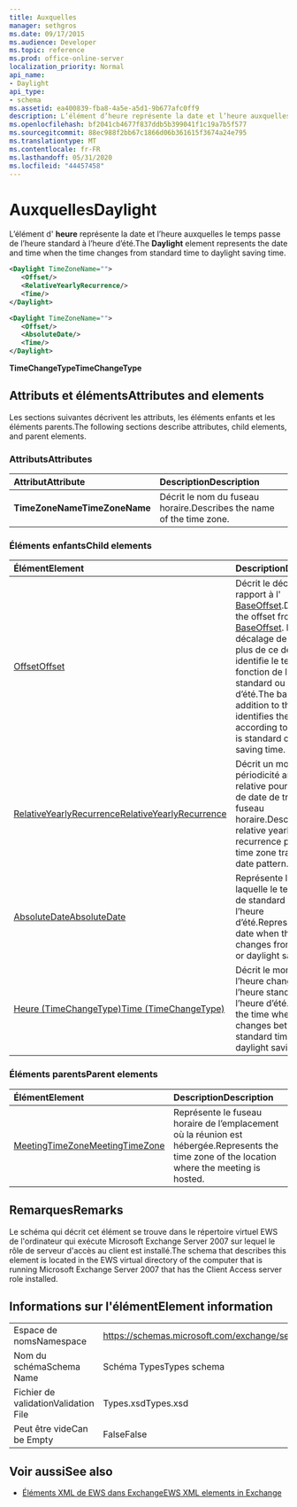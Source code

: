 ```yaml
---
title: Auxquelles
manager: sethgros
ms.date: 09/17/2015
ms.audience: Developer
ms.topic: reference
ms.prod: office-online-server
localization_priority: Normal
api_name:
- Daylight
api_type:
- schema
ms.assetid: ea400839-fba8-4a5e-a5d1-9b677afc0ff9
description: L’élément d’heure représente la date et l’heure auxquelles le temps passe de l’heure standard à l’heure d’été.
ms.openlocfilehash: bf2041cb4677f837ddb5b399041f1c19a7b5f577
ms.sourcegitcommit: 88ec988f2bb67c1866d06b361615f3674a24e795
ms.translationtype: MT
ms.contentlocale: fr-FR
ms.lasthandoff: 05/31/2020
ms.locfileid: "44457458"
---
```

# <a name="daylight"></a><span data-ttu-id="845b4-103">Auxquelles</span><span class="sxs-lookup"><span data-stu-id="845b4-103">Daylight</span></span>

<span data-ttu-id="845b4-104">L’élément d' **heure** représente la date et l’heure auxquelles le temps passe de l’heure standard à l’heure d’été.</span><span class="sxs-lookup"><span data-stu-id="845b4-104">The **Daylight** element represents the date and time when the time changes from standard time to daylight saving time.</span></span> 
  
```xml
<Daylight TimeZoneName="">
   <Offset/>
   <RelativeYearlyRecurrence/>
   <Time/>
</Daylight>
```

```xml
<Daylight TimeZoneName="">
   <Offset/>
   <AbsoluteDate/>
   <Time/>
</Daylight>
```

<span data-ttu-id="845b4-105">**TimeChangeType**</span><span class="sxs-lookup"><span data-stu-id="845b4-105">**TimeChangeType**</span></span>

## <a name="attributes-and-elements"></a><span data-ttu-id="845b4-106">Attributs et éléments</span><span class="sxs-lookup"><span data-stu-id="845b4-106">Attributes and elements</span></span>

<span data-ttu-id="845b4-107">Les sections suivantes décrivent les attributs, les éléments enfants et les éléments parents.</span><span class="sxs-lookup"><span data-stu-id="845b4-107">The following sections describe attributes, child elements, and parent elements.</span></span>
  
### <a name="attributes"></a><span data-ttu-id="845b4-108">Attributs</span><span class="sxs-lookup"><span data-stu-id="845b4-108">Attributes</span></span>

|<span data-ttu-id="845b4-109">**Attribut**</span><span class="sxs-lookup"><span data-stu-id="845b4-109">**Attribute**</span></span>|<span data-ttu-id="845b4-110">**Description**</span><span class="sxs-lookup"><span data-stu-id="845b4-110">**Description**</span></span>|
|:-----|:-----|
|<span data-ttu-id="845b4-111">**TimeZoneName**</span><span class="sxs-lookup"><span data-stu-id="845b4-111">**TimeZoneName**</span></span> <br/> |<span data-ttu-id="845b4-112">Décrit le nom du fuseau horaire.</span><span class="sxs-lookup"><span data-stu-id="845b4-112">Describes the name of the time zone.</span></span>  <br/> |
   
### <a name="child-elements"></a><span data-ttu-id="845b4-113">Éléments enfants</span><span class="sxs-lookup"><span data-stu-id="845b4-113">Child elements</span></span>

|<span data-ttu-id="845b4-114">**Élément**</span><span class="sxs-lookup"><span data-stu-id="845b4-114">**Element**</span></span>|<span data-ttu-id="845b4-115">**Description**</span><span class="sxs-lookup"><span data-stu-id="845b4-115">**Description**</span></span>|
|:-----|:-----|
|[<span data-ttu-id="845b4-116">Offset</span><span class="sxs-lookup"><span data-stu-id="845b4-116">Offset</span></span>](offset.md) <br/> |<span data-ttu-id="845b4-117">Décrit le décalage par rapport à l' [BaseOffset](baseoffset.md).</span><span class="sxs-lookup"><span data-stu-id="845b4-117">Describes the offset from the [BaseOffset](baseoffset.md).</span></span> <span data-ttu-id="845b4-118">Le décalage de base en plus de ce décalage identifie le temps en fonction de l’heure standard ou de l’heure d’été.</span><span class="sxs-lookup"><span data-stu-id="845b4-118">The base offset in addition to this offset identifies the time according to whether it is standard or daylight saving time.</span></span>  <br/> |
|[<span data-ttu-id="845b4-119">RelativeYearlyRecurrence</span><span class="sxs-lookup"><span data-stu-id="845b4-119">RelativeYearlyRecurrence</span></span>](relativeyearlyrecurrence.md) <br/> |<span data-ttu-id="845b4-120">Décrit un modèle de périodicité annuelle relative pour un modèle de date de transition de fuseau horaire.</span><span class="sxs-lookup"><span data-stu-id="845b4-120">Describes a relative yearly recurrence pattern for a time zone transition date pattern.</span></span>  <br/> |
|[<span data-ttu-id="845b4-121">AbsoluteDate</span><span class="sxs-lookup"><span data-stu-id="845b4-121">AbsoluteDate</span></span>](absolutedate.md) <br/> |<span data-ttu-id="845b4-122">Représente la date à laquelle le temps passe de standard ou de l’heure d’été.</span><span class="sxs-lookup"><span data-stu-id="845b4-122">Represents the date when the time changes from standard or daylight saving time.</span></span>  <br/> |
|[<span data-ttu-id="845b4-123">Heure (TimeChangeType)</span><span class="sxs-lookup"><span data-stu-id="845b4-123">Time (TimeChangeType)</span></span>](time-timechangetype.md) <br/> |<span data-ttu-id="845b4-124">Décrit le moment où l’heure change entre l’heure standard et l’heure d’été.</span><span class="sxs-lookup"><span data-stu-id="845b4-124">Describes the time when the time changes between standard time and daylight saving time.</span></span>  <br/> |
   
### <a name="parent-elements"></a><span data-ttu-id="845b4-125">Éléments parents</span><span class="sxs-lookup"><span data-stu-id="845b4-125">Parent elements</span></span>

|<span data-ttu-id="845b4-126">**Élément**</span><span class="sxs-lookup"><span data-stu-id="845b4-126">**Element**</span></span>|<span data-ttu-id="845b4-127">**Description**</span><span class="sxs-lookup"><span data-stu-id="845b4-127">**Description**</span></span>|
|:-----|:-----|
|[<span data-ttu-id="845b4-128">MeetingTimeZone</span><span class="sxs-lookup"><span data-stu-id="845b4-128">MeetingTimeZone</span></span>](meetingtimezone.md) <br/> |<span data-ttu-id="845b4-129">Représente le fuseau horaire de l’emplacement où la réunion est hébergée.</span><span class="sxs-lookup"><span data-stu-id="845b4-129">Represents the time zone of the location where the meeting is hosted.</span></span>  <br/> |
   
## <a name="remarks"></a><span data-ttu-id="845b4-130">Remarques</span><span class="sxs-lookup"><span data-stu-id="845b4-130">Remarks</span></span>

<span data-ttu-id="845b4-131">Le schéma qui décrit cet élément se trouve dans le répertoire virtuel EWS de l'ordinateur qui exécute Microsoft Exchange Server 2007 sur lequel le rôle de serveur d'accès au client est installé.</span><span class="sxs-lookup"><span data-stu-id="845b4-131">The schema that describes this element is located in the EWS virtual directory of the computer that is running Microsoft Exchange Server 2007 that has the Client Access server role installed.</span></span>
  
## <a name="element-information"></a><span data-ttu-id="845b4-132">Informations sur l'élément</span><span class="sxs-lookup"><span data-stu-id="845b4-132">Element information</span></span>

|||
|:-----|:-----|
|<span data-ttu-id="845b4-133">Espace de noms</span><span class="sxs-lookup"><span data-stu-id="845b4-133">Namespace</span></span>  <br/> |https://schemas.microsoft.com/exchange/services/2006/types  <br/> |
|<span data-ttu-id="845b4-134">Nom du schéma</span><span class="sxs-lookup"><span data-stu-id="845b4-134">Schema Name</span></span>  <br/> |<span data-ttu-id="845b4-135">Schéma Types</span><span class="sxs-lookup"><span data-stu-id="845b4-135">Types schema</span></span>  <br/> |
|<span data-ttu-id="845b4-136">Fichier de validation</span><span class="sxs-lookup"><span data-stu-id="845b4-136">Validation File</span></span>  <br/> |<span data-ttu-id="845b4-137">Types.xsd</span><span class="sxs-lookup"><span data-stu-id="845b4-137">Types.xsd</span></span>  <br/> |
|<span data-ttu-id="845b4-138">Peut être vide</span><span class="sxs-lookup"><span data-stu-id="845b4-138">Can be Empty</span></span>  <br/> |<span data-ttu-id="845b4-139">False</span><span class="sxs-lookup"><span data-stu-id="845b4-139">False</span></span>  <br/> |
   
## <a name="see-also"></a><span data-ttu-id="845b4-140">Voir aussi</span><span class="sxs-lookup"><span data-stu-id="845b4-140">See also</span></span>

- [<span data-ttu-id="845b4-141">Éléments XML de EWS dans Exchange</span><span class="sxs-lookup"><span data-stu-id="845b4-141">EWS XML elements in Exchange</span></span>](ews-xml-elements-in-exchange.md)


